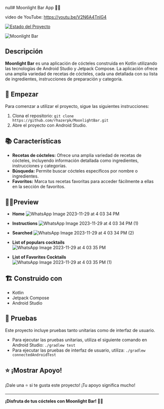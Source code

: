 null# Moonlight Bar App 🌙🍹

video de YouTube: https://youtu.be/V2N6A4TnlG4

[![Estado del Proyecto](https://img.shields.io/badge/estado-asombroso-brightgreen)](https://github.com/rhazerpk/MoonlightBar)

![Moonlight Bar](https://github.com/rhazerpk/MoonlightBarApp/assets/112819827/fb9a274f-7f7d-4cc4-9c32-ada85d3f39bc)

## Descripción

**Moonlight Bar** es una aplicación de cócteles construida en Kotlin utilizando las tecnologías de Android Studio y Jetpack Compose. La aplicación ofrece una amplia variedad de recetas de cócteles, cada una detallada con su lista de ingredientes, instrucciones de preparación y categoría.

## 🚀 Empezar

Para comenzar a utilizar el proyecto, sigue las siguientes instrucciones:

1. Clona el repositorio: `git clone https://github.com/rhazerpk/MoonlightBar.git`
2. Abre el proyecto con Android Studio.

## 📚 Características

- **Recetas de cócteles:** Ofrece una amplia variedad de recetas de cócteles, incluyendo información detallada como ingredientes, instrucciones y categorías.
- **Búsqueda:** Permite buscar cócteles específicos por nombre o ingredientes.
- **Favoritos:** Marca tus recetas favoritas para acceder fácilmente a ellas en la sección de favoritos.

## 👀👀Preview

- **Home**
![WhatsApp Image 2023-11-29 at 4 03 34 PM](https://github.com/Rhazerpk/MoonlightBarApp/assets/118750598/b15ec7c5-2cc4-463a-b7c1-34f428de591c)

- **Instructions**
![WhatsApp Image 2023-11-29 at 4 03 34 PM (1)](https://github.com/Rhazerpk/MoonlightBarApp/assets/118750598/47685360-6f55-4d87-aec3-be33c61394ab)

- **Searched**
![WhatsApp Image 2023-11-29 at 4 03 34 PM (2)](https://github.com/Rhazerpk/MoonlightBarApp/assets/118750598/cbd0af36-54c9-4516-863b-856d8cdd4c3a)

- **List of populars cocktails**
![WhatsApp Image 2023-11-29 at 4 03 35 PM](https://github.com/Rhazerpk/MoonlightBarApp/assets/118750598/9b5b234f-4e75-4f3e-8c06-773fda348059)

- **List of Favorites Cocktails**
![WhatsApp Image 2023-11-29 at 4 03 35 PM (1)](https://github.com/Rhazerpk/MoonlightBarApp/assets/118750598/22ede77e-24ee-4fed-a3c9-633b472cf9a8)

## 🏗️ Construido con

- Kotlin
- Jetpack Compose
- Android Studio

## 🧪 Pruebas

Este proyecto incluye pruebas tanto unitarias como de interfaz de usuario.

- Para ejecutar las pruebas unitarias, utiliza el siguiente comando en Android Studio: `./gradlew test`
- Para ejecutar las pruebas de interfaz de usuario, utiliza: `./gradlew connectedAndroidTest`

## ⭐️ ¡Mostrar Apoyo!

¡Dale una ⭐️ si te gusta este proyecto! ¡Tu apoyo significa mucho!

---

**¡Disfruta de tus cócteles con Moonlight Bar! 🌙🍹**
